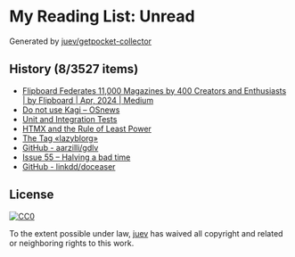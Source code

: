 # My Reading List: Unread

Generated by [juev/getpocket-collector](https://github.com/juev/getpocket-collector)

## History (8/3527 items)

- [Flipboard Federates 11,000 Magazines by 400 Creators and Enthusiasts | by Flipboard | Apr, 2024 | Medium](https://flipboard.medium.com/flipboard-federates-11-000-magazines-by-400-creators-and-enthusiasts-82dd94691f74)
- [Do not use Kagi – OSnews](https://www.osnews.com/story/139270/do-not-use-kagi/)
- [Unit and Integration Tests](https://matklad.github.io/2022/07/04/unit-and-integration-tests.html)
- [HTMX and the Rule of Least Power](https://blog.gypsydave5.com/posts/2024/4/12/htmx-and-the-rule-of-least-power)
- [The Tag «lazyblorg»](https://karl-voit.at/tags/lazyblorg/)
- [GitHub - aarzilli/gdlv](https://github.com/aarzilli/gdlv)
- [Issue 55 – Halving a bad time](https://www.citationneeded.news/issue-55/)
- [GitHub - linkdd/doceaser](https://github.com/linkdd/doceaser)

## License

[![CC0](https://mirrors.creativecommons.org/presskit/buttons/88x31/svg/cc-zero.svg)](https://creativecommons.org/publicdomain/zero/1.0/)

To the extent possible under law, [juev](https://github.com/juev) has waived all copyright and related or neighboring rights to this work.
